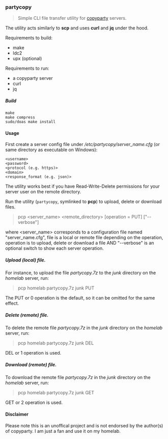 ### partycopy
> Simple CLI file transfer utility for [copyparty](https://github.com/9001/copyparty) servers.

The utility acts similarly to **scp** and uses **curl** and **jq** under the hood.

Requirements to build:
* make
* ldc2
* upx (optional)

Requirements to run:
* a copyparty server
* curl
* jq

##### Build
```
make
make compress
sudo/doas make install
```

#### Usage

First create a server config file under */etc/partycopy/server_name.cfg* (or same directory as executable on Windows):

```properties
<username>
<password>
<protocol (e.g. https)>
<domain>
<response_format (e.g. json)>
```

The utility works best if you have Read-Write-Delete permissions for your server user on the remote directory.

Run the utility (`partycopy`, symlinked to **pcp**) to upload, delete or download files.

> pcp <server_name> <file> <remote_directory> [operation = PUT] ["--verbose"]

where <server_name> corresponds to a configuration file named "server_name.cfg", file is a local or remote file depending on the operation, operation is to upload, delete or download a file AND "--verbose" is an optional switch to show each server operation.

##### Upload (local) file.

For instance, to upload the file *partycopy.7z* to the *junk* directory on the *homelab* server, run:

> pcp homelab partycopy.7z junk PUT

The PUT or 0 operation is the default, so it can be omitted for the same effect.

##### Delete (remote) file.

To delete the remote file *partycopy.7z* in the *junk* directory on the *homelab* server, run:

> pcp homelab partycopy.7z junk DEL

DEL or 1 operation is used.

##### Download (remote) file.

To download the remote file *partycopy.7z* in the *junk* directory on the *homelab* server, run:

> pcp homelab partycopy.7z junk GET

GET or 2 operation is used.

#### Disclaimer
Please note this is an unoffical project and is not endorsed by the author(s) of copyparty. I am just a fan and use it on my homelab.

